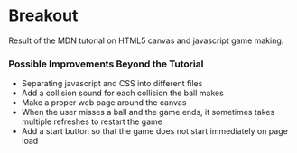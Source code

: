 # Breakout 
Result of the MDN tutorial on HTML5 canvas and javascript game making.
### Possible Improvements Beyond the Tutorial
- Separating javascript and CSS into different files
- Add a collision sound for each collision the ball makes 
- Make a proper web page around the canvas
- When the user misses a ball and the game ends, it sometimes takes multiple refreshes to restart the game
- Add a start button so that the game does not start immediately on page load
